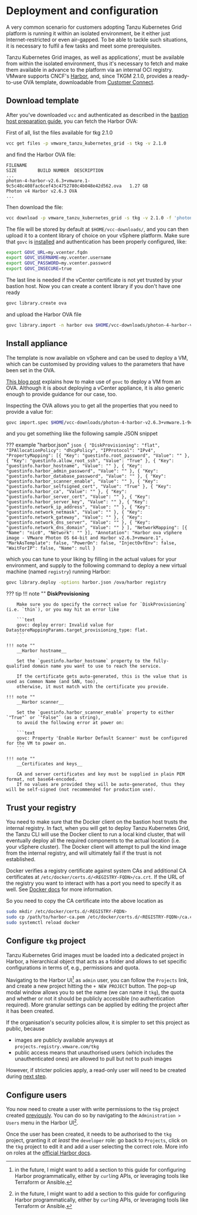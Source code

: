 # Deployment and configuration

A very common scenario for customers adopting Tanzu Kubernetes Grid platform is running it within an isolated environment,
be it either just Internet-restricted or even air-gapped.
To be able to tackle such situations, it is necessary to fulfil a few tasks and meet some prerequisites.

Tanzu Kubernetes Grid images, as well as applications', must be available from within the isolated environment, thus it's necessary to fetch
and make them available in advance to the platform via an internal OCI registry.
VMware supports CNCF's [Harbor](https://goharbor.io/), and, since TKGM 2.1.0, provides a ready-to-use OVA template,
downloadable from [Customer Connect](https://customerconnect.vmware.com/).

## Download template

After you've downloaded `vcc` and authenticated as described in the [bastion host preparation guide](./bastion.md#vcc),
you can fetch the Harbor OVA:

First of all, list the files available for tkg 2.1.0

```sh
vcc get files -p vmware_tanzu_kubernetes_grid -s tkg -v 2.1.0
```

and find the Harbor OVA file:

```text
FILENAME                                                                       SIZE        BUILD NUMBER  DESCRIPTION
...
photon-4-harbor-v2.6.3+vmware.1-9c5c48c408fac6cef43c4752780c4b048e42d562.ova   1.27 GB                   Photon v4 Harbor v2.6.3 OVA
...
```

Then download the file:

```sh
vcc download -p vmware_tanzu_kubernetes_grid -s tkg -v 2.1.0 -f 'photon-4-harbor-v2.6.3+vmware.1-9c5c48c408fac6cef43c4752780c4b048e42d562.ova' --accepteula
```

The file will be stored by default at `$HOME/vcc-downloads/`, and you can then upload it to a content library of choice on your vSphere platform.
Make sure that `govc` is [installed](./bastion.md#govc) and authentication has been properly configured, like:

```sh
export GOVC_URL=my.vcenter.fqdn
export GOVC_USERNAME=my.vcenter.username
export GOVC_PASSWORD=my.vcenter.password
export GOVC_INSECURE=true
```

The last line is needed if the vCenter certificate is not yet trusted by your bastion host.
Now you can create a content library if you don't have one ready

```sh
govc library.create ova
```

and upload the Harbor OVA file

```sh
govc library.import -n harbor ova $HOME/vcc-downloads/photon-4-harbor-v2.6.3+vmware.1-9c5c48c408fac6cef43c4752780c4b048e42d562.ova
```

## Install appliance

The template is now available on vSphere and can be used to deploy a VM,
which can be customised by providing values to the parameters that have been set in the OVA.

[This blog post](https://williamlam.com/2016/04/slick-way-of-deploying-ovfova-directly-to-esxi-vcenter-server-using-govc-cli.html) explains how to make use of `govc` to deploy a VM from an OVA.
Although it is about deploying a vCenter appliance, it is also generic enough to provide guidance for our case, too.

Inspecting the OVA allows you to get all the properties that you need to provide a value for:

```sh
govc import.spec $HOME/vcc-downloads/photon-4-harbor-v2.6.3+vmware.1-9c5c48c408fac6cef43c4752780c4b048e42d562.ova | jq > harbor.spec.json
```

 and you get something like the following sample JSON snippet

??? example "harbor.json"
    ```json
    {
      "DiskProvisioning": "flat",
      "IPAllocationPolicy": "dhcpPolicy",
      "IPProtocol": "IPv4",
      "PropertyMapping": [{
          "Key": "guestinfo.root_password",
          "Value": ""
        },
        {
          "Key": "guestinfo.allow_root_ssh",
          "Value": "True"
        },
        {
          "Key": "guestinfo.harbor_hostname",
          "Value": ""
        },
        {
          "Key": "guestinfo.harbor_admin_password",
          "Value": ""
        },
        {
          "Key": "guestinfo.harbor_database_password",
          "Value": ""
        },
        {
          "Key": "guestinfo.harbor_scanner_enable",
          "Value": ""
        },
        {
          "Key": "guestinfo.harbor_selfsigned_cert",
          "Value": "True"
        },
        {
          "Key": "guestinfo.harbor_ca",
          "Value": ""
        },
        {
          "Key": "guestinfo.harbor_server_cert",
          "Value": ""
        },
        {
          "Key": "guestinfo.harbor_server_key",
          "Value": ""
        },
        {
          "Key": "guestinfo.network_ip_address",
          "Value": ""
        },
        {
          "Key": "guestinfo.network_netmask",
          "Value": ""
        },
        {
          "Key": "guestinfo.network_gateway",
          "Value": ""
        },
        {
          "Key": "guestinfo.network_dns_server",
          "Value": ""
        },
        {
          "Key": "guestinfo.network_dns_domain",
          "Value": ""
        }
      ],
      "NetworkMapping": [{
        "Name": "nic0",
        "Network": ""
      }],
      "Annotation": "Harbor ova vSphere image - VMware Photon OS 64-bit and Harbor v2.6.3+vmware.1",
      "MarkAsTemplate": false,
      "PowerOn": false,
      "InjectOvfEnv": false,
      "WaitForIP": false,
      "Name": null
    }
    ```

which you can tune to your liking by filling in the actual values for your environment,
and supply to the following command to deploy a new virtual machine (named `registry`) running Harbor:

```sh
govc library.deploy -options harbor.json /ova/harbor registry
```

??? tip
    !!! note ""
        __DiskProvisioning__

        Make sure you do specify the correct value for `DiskProvisioning` (i.e. `thin`), or you may hit an error like

        ```text
        govc: deploy error: Invalid value for DatastoreMappingParams.target_provisioning_type: flat.
        ```

    !!! note ""
        __Harbor hostname__

        Set the `guestinfo.harbor_hostname` property to the fully-qualified domain name you want to use to reach the service.

        If the certificate gets auto-generated, this is the value that is used as Common Name (and SAN, too),
        otherwise, it must match with the certificate you provide.

    !!! note ""
        __Harbor scanner__

        Set the `guestinfo.harbor_scanner_enable` property to either `"True"` or `"False"` (as a string),
        to avoid the following error at power on:

        ```text
        govc: Property 'Enable Harbor Default Scanner' must be configured for the VM to power on.
        ```

    !!! note ""
        __Certificates and keys__
        
        CA and server certificates and key must be supplied in plain PEM format, not base64-encoded.
        If no values are provided they will be auto-generated, thus they will be self-signed (not recommended for production use).

## Trust your registry

You need to make sure that the Docker client on the bastion host trusts the internal registry.
In fact, when you will get to deploy Tanzu Kubernetes Grid, the Tanzu CLI will use the Docker client to run a local kind cluster,
that will eventually deploy all the required components to the actual location (i.e. your vSphere cluster).
The Docker client will attempt to pull the kind image from the internal registry, and will ultimately fail if the trust is not established.

Docker verifies a registry certificate against system CAs and additional CA certificates at `/etc/docker/certs.d/<REGISTRY-FQDN>/ca.crt`.
If the URL of the registry you want to interact with has a port you need to specify it as well.
See [Docker docs](https://docs.docker.com/engine/security/certificates/) for more information.

So you need to copy the CA certificate into the above location as

```sh
sudo mkdir /etc/docker/certs.d/<REGISTRY-FQDN>
sudo cp /path/to/harbor-ca.pem /etc/docker/certs.d/<REGISTRY-FQDN>/ca.crt
sudo systemctl reload docker
```

## Configure `tkg` project

Tanzu Kubernetes Grid images must be loaded into a dedicated project in Harbor, a hierarchical object that acts as a folder
and allows to set specific configurations in terms of, e.g., permissions and quota.

Navigating to the Harbor UI[^1] as `admin` user, you can follow the `Projects` link, and create a new project hitting the
`+ NEW PROJECT` button.
The pop-up modal window allows you to set the name (we can name it `tkg`), the quota and whether or not it should be publicly accessible (no authentication required).
More granular settings can be applied by editing the project after it has been created.

If the organisation's security policies allow, it is simpler to set this project as public, because

- images are publicly available anyways at `projects.registry.vmware.com/tkg`
- public access means that unauthorised users (which includes the unauthenticated ones) are allowed to pull but not to push images

However, if stricter policies apply, a read-only user will need to be created during [next step](#configure-users).

## Configure users

You now need to create a user with write permissions to the `tkg` project created [previously](#configure-tkg-project).
You can do so by navigating to the `Administration > Users` menu in the Harbor UI[^1].

Once the user has been created, it needs to be authorised to the `tkg` project, granting it _at least_ the `developer` role:
go back to `Projects`, click on the `tkg` project to edit it and add a user selecting the correct role.
More info on roles at the [official Harbor docs](https://goharbor.io/docs/2.6.0/administration/managing-users/).

[^1]: in the future, I might want to add a section to this guide for configuring Harbor programmatically,
either by `curl`ing APIs, or leveraging tools like Terraform or Ansible.
